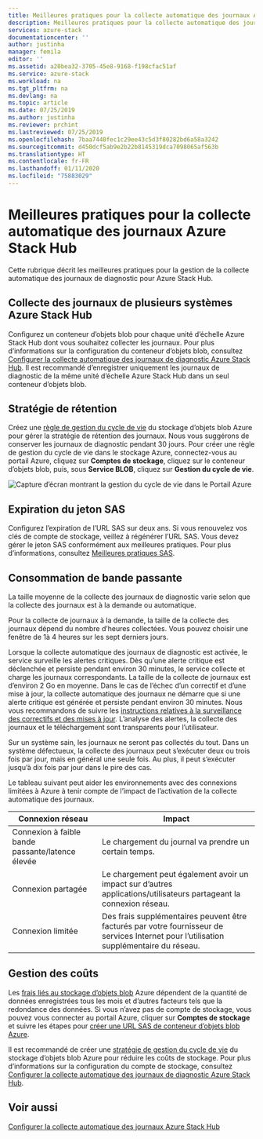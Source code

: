 ```yaml
---
title: Meilleures pratiques pour la collecte automatique des journaux Azure Stack Hub | Microsoft Docs
description: Meilleures pratiques pour la collecte automatique des journaux dans Azure Stack Hub Aide + support
services: azure-stack
documentationcenter: ''
author: justinha
manager: femila
editor: ''
ms.assetid: a20bea32-3705-45e8-9168-f198cfac51af
ms.service: azure-stack
ms.workload: na
ms.tgt_pltfrm: na
ms.devlang: na
ms.topic: article
ms.date: 07/25/2019
ms.author: justinha
ms.reviewer: prchint
ms.lastreviewed: 07/25/2019
ms.openlocfilehash: 7baa7440fec1c29ee43c5d3f80282bd6a58a3242
ms.sourcegitcommit: d450dcf5ab9e2b22b8145319dca7098065af563b
ms.translationtype: HT
ms.contentlocale: fr-FR
ms.lasthandoff: 01/11/2020
ms.locfileid: "75883029"
---
```

# <a name="best-practices-for-automatic-azure-stack-hub-log-collection"></a>Meilleures pratiques pour la collecte automatique des journaux Azure Stack Hub 

Cette rubrique décrit les meilleures pratiques pour la gestion de la collecte automatique des journaux de diagnostic pour Azure Stack Hub. 

## <a name="collecting-logs-from-multiple-azure-stack-hub-systems"></a>Collecte des journaux de plusieurs systèmes Azure Stack Hub

Configurez un conteneur d’objets blob pour chaque unité d’échelle Azure Stack Hub dont vous souhaitez collecter les journaux. Pour plus d’informations sur la configuration du conteneur d’objets blob, consultez [Configurer la collecte automatique des journaux de diagnostic Azure Stack Hub](azure-stack-configure-automatic-diagnostic-log-collection.md). Il est recommandé d’enregistrer uniquement les journaux de diagnostic de la même unité d’échelle Azure Stack Hub dans un seul conteneur d’objets blob. 

## <a name="retention-policy"></a>Stratégie de rétention

Créez une [règle de gestion du cycle de vie](https://docs.microsoft.com/azure/storage/blobs/storage-lifecycle-management-concepts) du stockage d’objets blob Azure pour gérer la stratégie de rétention des journaux. Nous vous suggérons de conserver les journaux de diagnostic pendant 30 jours. Pour créer une règle de gestion du cycle de vie dans le stockage Azure, connectez-vous au portail Azure, cliquez sur **Comptes de stockage**, cliquez sur le conteneur d’objets blob, puis, sous **Service BLOB**, cliquez sur **Gestion du cycle de vie**.

![Capture d’écran montrant la gestion du cycle de vie dans le Portail Azure](media/azure-stack-automatic-log-collection/blob-storage-lifecycle-management.png)


## <a name="sas-token-expiration"></a>Expiration du jeton SAS

Configurez l’expiration de l’URL SAS sur deux ans. Si vous renouvelez vos clés de compte de stockage, veillez à régénérer l’URL SAS. Vous devez gérer le jeton SAS conformément aux meilleures pratiques. Pour plus d’informations, consultez [Meilleures pratiques SAS](https://docs.microsoft.com/azure/storage/common/storage-dotnet-shared-access-signature-part-1#best-practices-when-using-sas).


## <a name="bandwidth-consumption"></a>Consommation de bande passante

La taille moyenne de la collecte des journaux de diagnostic varie selon que la collecte des journaux est à la demande ou automatique. 

Pour la collecte de journaux à la demande, la taille de la collecte des journaux dépend du nombre d’heures collectées. Vous pouvez choisir une fenêtre de 1à 4 heures sur les sept derniers jours. 

Lorsque la collecte automatique des journaux de diagnostic est activée, le service surveille les alertes critiques. Dès qu’une alerte critique est déclenchée et persiste pendant environ 30 minutes, le service collecte et charge les journaux correspondants. La taille de la collecte de journaux est d’environ 2 Go en moyenne. Dans le cas de l’échec d’un correctif et d’une mise à jour, la collecte automatique des journaux ne démarre que si une alerte critique est générée et persiste pendant environ 30 minutes. Nous vous recommandons de suivre les [instructions relatives à la surveillance des correctifs et des mises à jour](azure-stack-updates.md).
L’analyse des alertes, la collecte des journaux et le téléchargement sont transparents pour l’utilisateur. 



Sur un système sain, les journaux ne seront pas collectés du tout. Dans un système défectueux, la collecte des journaux peut s’exécuter deux ou trois fois par jour, mais en général une seule fois. Au plus, il peut s’exécuter jusqu’à dix fois par jour dans le pire des cas.  

Le tableau suivant peut aider les environnements avec des connexions limitées à Azure à tenir compte de l’impact de l’activation de la collecte automatique des journaux.

| Connexion réseau | Impact |
|--------------------|--------|
| Connexion à faible bande passante/latence élevée | Le chargement du journal va prendre un certain temps. | 
| Connexion partagée | Le chargement peut également avoir un impact sur d’autres applications/utilisateurs partageant la connexion réseau. |
| Connexion limitée | Des frais supplémentaires peuvent être facturés par votre fournisseur de services Internet pour l’utilisation supplémentaire du réseau. |


## <a name="managing-costs"></a>Gestion des coûts

Les [frais liés au stockage d’objets blob](https://azure.microsoft.com/pricing/details/storage/blobs/) Azure dépendent de la quantité de données enregistrées tous les mois et d’autres facteurs tels que la redondance des données. Si vous n’avez pas de compte de stockage, vous pouvez vous connecter au portail Azure, cliquer sur **Comptes de stockage** et suivre les étapes pour [créer une URL SAS de conteneur d’objets blob Azure](azure-stack-configure-automatic-diagnostic-log-collection.md).

Il est recommandé de créer une [stratégie de gestion du cycle de vie](https://docs.microsoft.com/azure/storage/blobs/storage-lifecycle-management-concepts) du stockage d’objets blob Azure pour réduire les coûts de stockage. Pour plus d’informations sur la configuration du compte de stockage, consultez [Configurer la collecte automatique des journaux de diagnostic Azure Stack Hub](azure-stack-configure-automatic-diagnostic-log-collection.md).

## <a name="see-also"></a>Voir aussi

[Configurer la collecte automatique des journaux Azure Stack Hub](azure-stack-best-practices-automatic-diagnostic-log-collection.md)


